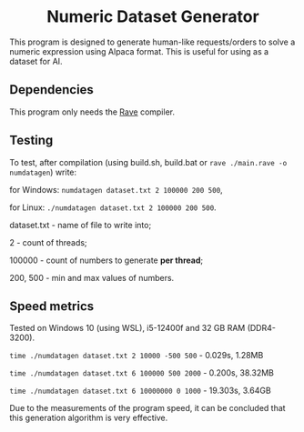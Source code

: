 <h1 align="center">Numeric Dataset Generator</h1>
This program is designed to generate human-like requests/orders to solve a numeric expression using Alpaca format. This is useful for using as a dataset for AI.

## Dependencies
This program only needs the [Rave](https://github.com/Ttimofeyka/Rave) compiler.

## Testing
To test, after compilation (using build.sh, build.bat or `rave ./main.rave -o numdatagen`) write:

for Windows: `numdatagen dataset.txt 2 100000 200 500`,

for Linux: `./numdatagen dataset.txt 2 100000 200 500`.

dataset.txt - name of file to write into;

2 - count of threads;

100000 - count of numbers to generate **per thread**;

200, 500 - min and max values of numbers.

## Speed metrics

Tested on Windows 10 (using WSL), i5-12400f and 32 GB RAM (DDR4-3200).

`time ./numdatagen dataset.txt 2 10000 -500 500` - 0.029s, 1.28MB

`time ./numdatagen dataset.txt 6 100000 500 2000` - 0.200s, 38.32MB

`time ./numdatagen dataset.txt 6 10000000 0 1000` - 19.303s, 3.64GB

Due to the measurements of the program speed, it can be concluded that this generation algorithm is very effective.